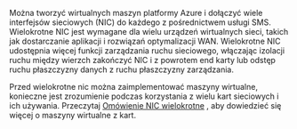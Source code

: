 Można tworzyć wirtualnych maszyn platformy Azure i dołączyć wiele interfejsów sieciowych (NIC) do każdego z pośrednictwem usługi SMS. Wielokrotne NIC jest wymagane dla wielu urządzeń wirtualnych sieci, takich jak dostarczanie aplikacji i rozwiązań optymalizacji WAN. Wielokrotne NIC udostępnia więcej funkcji zarządzania ruchu sieciowego, włączając izolacji ruchu między wierzch zakończyć NIC i z powrotem end karty lub odstęp ruchu płaszczyzny danych z ruchu płaszczyzny zarządzania.

Przed wielokrotne nic można zaimplementować maszyny wirtualne, konieczne jest zrozumienie podczas korzystania z wielu kart sieciowych i ich używania. Przeczytaj [Omówienie NIC wielokrotne](../articles/virtual-network/virtual-networks-multiple-nics.md) , aby dowiedzieć się więcej o maszyny wirtualne z kart.
